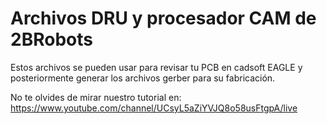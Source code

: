 # Archivos DRU y procesador CAM de 2BRobots
Estos archivos se pueden usar para revisar tu PCB en cadsoft EAGLE y posteriormente generar los archivos gerber para su fabricación.

No te olvides de mirar nuestro tutorial en:
https://www.youtube.com/channel/UCsyL5aZiYVJQ8o58usFtgpA/live
